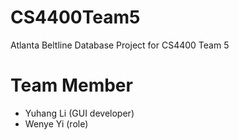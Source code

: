 # CS4400Team5
Atlanta Beltline Database Project for CS4400 Team 5
# Team Member
- Yuhang Li (GUI developer)
- Wenye Yi (role)
